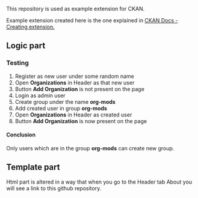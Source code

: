 This repository is used as example extension for CKAN.

Example extension created here is the one explained in [CKAN Docs - Creating extension.](https://docs.ckan.org/en/2.8/extensions/tutorial.html#creating-a-new-extension)

## Logic part

### Testing

1. Register as new user under some random name
2. Open **Organizations** in Header as that new user
3. Button **Add Organization** is not present on the page
4. Login as admin user
5. Create group under the name **org-mods**
6. Add created user in group **org-mods** 
7. Open **Organizations** in Header as created user
8. Button **Add Organization** is now present on the page

#### Conclusion

Only users which are in the group **org-mods** can create new group.

 
## Template part

Html part is altered in a way that when you go to the Header tab About you will see a link to this github repository.